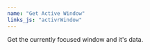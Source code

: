 ```yaml
---
name: "Get Active Window"
links_js: "activrWindow"
---
```

Get the currently focused window and it's data.
